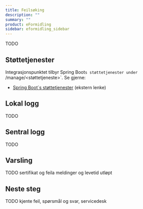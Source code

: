 ```yaml
---
title: Feilsøking
description: ""
summary: ""
product: eFormidling
sidebar: eformidling_sidebar
---
```


TODO

## Støttetjenester

Integrasjonspunktet tilbyr Spring Boot`s støttetjenester under `/manage/<støttetjeneste>`. Se gjerne:

- [Spring Boot`s støttetjenester](https://docs.spring.io/spring-boot/docs/current/reference/html/actuator.html#actuator.endpoints) (ekstern lenke)

## Lokal logg

TODO

## Sentral logg

TODO

## Varsling

TODO sertifikat og feila meldinger og levetid utløpt

## Neste steg

TODO kjente feil, spørsmål og svar, servicedesk
